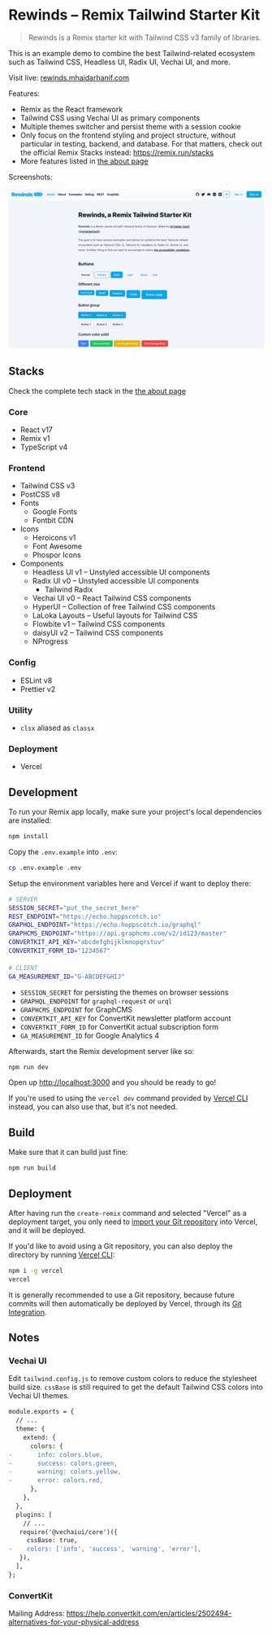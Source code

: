 # Rewinds – Remix Tailwind Starter Kit

> Rewinds is a Remix starter kit with Tailwind CSS v3 family of libraries.

This is an example demo to combine the best Tailwind-related ecosystem such as Tailwind CSS, Headless UI, Radix UI, Vechai UI, and more.

Visit live: [rewinds.mhaidarhanif.com](https://rewinds.mhaidarhanif.com)

Features:

- Remix as the React framework
- Tailwind CSS using Vechai UI as primary components
- Multiple themes switcher and persist theme with a session cookie
- Only focus on the frontend styling and project structure, without particular in testing, backend, and database. For that matters, check out the official Remix Stacks instead: https://remix.run/stacks
- More features listed in [the about page](https://rewinds.mhaidarhanif.com/about)

Screenshots:

[![Screenshot](public/assets/screenshots/home.png)](https://rewinds.mhaidarhanif.com)

## Stacks

Check the complete tech stack in the [the about page](https://rewinds.mhaidarhanif.com/about)

### Core

- React v17
- Remix v1
- TypeScript v4

### Frontend

- Tailwind CSS v3
- PostCSS v8
- Fonts
  - Google Fonts
  - Fontbit CDN
- Icons
  - Heroicons v1
  - Font Awesome
  - Phospor Icons
- Components
  - Headless UI v1 – Unstyled accessible UI components
  - Radix UI v0 – Unstyled accessible UI components
    - Tailwind Radix
  - Vechai UI v0 – React Tailwind CSS components
  - HyperUI – Collection of free Tailwind CSS components
  - LaLoka Layouts – Useful layouts for Tailwind CSS
  - Flowbite v1 – Tailwind CSS components
  - daisyUI v2 – Tailwind CSS components
  - NProgress

### Config

- ESLint v8
- Prettier v2

### Utility

- `clsx` aliased as `classx`

### Deployment

- Vercel

## Development

To run your Remix app locally, make sure your project's local dependencies are installed:

```sh
npm install
```

Copy the `.env.example` into `.env`:

```sh
cp .env.example .env
```

Setup the environment variables here and Vercel if want to deploy there:

```sh
# SERVER
SESSION_SECRET="put_the_secret_here"
REST_ENDPOINT="https://echo.hoppscotch.io"
GRAPHQL_ENDPOINT="https://echo.hoppscotch.io/graphql"
GRAPHCMS_ENDPOINT="https://api.graphcms.com/v2/id123/master"
CONVERTKIT_API_KEY="abcdefghijklmnopqrstuv"
CONVERTKIT_FORM_ID="1234567"

# CLIENT
GA_MEASUREMENT_ID="G-ABCDEFGHIJ"
```

- `SESSION_SECRET` for persisting the themes on browser sessions
- `GRAPHQL_ENDPOINT` for `graphql-request` or `urql`
- `GRAPHCMS_ENDPOINT` for GraphCMS
- `CONVERTKIT_API_KEY` for ConvertKit newsletter platform account
- `CONVERTKIT_FORM_ID` for ConvertKit actual subscription form
- `GA_MEASUREMENT_ID` for Google Analytics 4

Afterwards, start the Remix development server like so:

```sh
npm run dev
```

Open up [http://localhost:3000](http://localhost:3000) and you should be ready to go!

If you're used to using the `vercel dev` command provided by [Vercel CLI](https://vercel.com/cli) instead, you can also use that, but it's not needed.

## Build

Make sure that it can build just fine:

```sh
npm run build
```

## Deployment

After having run the `create-remix` command and selected "Vercel" as a deployment target, you only need to [import your Git repository](https://vercel.com/new) into Vercel, and it will be deployed.

If you'd like to avoid using a Git repository, you can also deploy the directory by running [Vercel CLI](https://vercel.com/cli):

```sh
npm i -g vercel
vercel
```

It is generally recommended to use a Git repository, because future commits will then automatically be deployed by Vercel, through its [Git Integration](https://vercel.com/docs/concepts/git).

## Notes

### Vechai UI

Edit `tailwind.config.js` to remove custom colors to reduce the stylesheet build size.
`cssBase` is still required to get the default Tailwind CSS colors into Vechai UI themes.

```diff
module.exports = {
  // ...
  theme: {
    extend: {
      colors: {
-       info: colors.blue,
-       success: colors.green,
-       warning: colors.yellow,
-       error: colors.red,
      },
    },
  },
  plugins: [
    // ...
   require('@vechaiui/core')({
     cssBase: true,
-    colors: ['info', 'success', 'warning', 'error'],
   }),
  ],
};
```

### ConvertKit

Mailing Address: https://help.convertkit.com/en/articles/2502494-alternatives-for-your-physical-address
